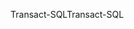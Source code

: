 <span data-ttu-id="3e057-101">Transact-SQL</span><span class="sxs-lookup"><span data-stu-id="3e057-101">Transact-SQL</span></span>